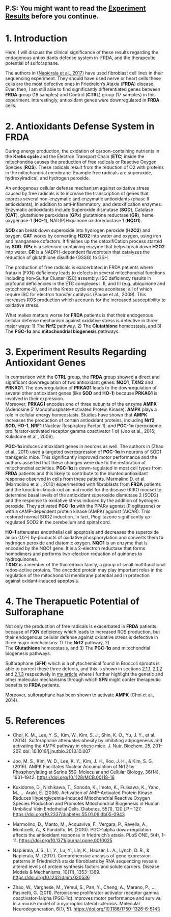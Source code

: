 P.S: You might want to read the [Experiment Results](Results.md) before you continue.
-----

# 1.   Introduction

Here, I will discuss the clinical significance of these results regarding the endogenous antioxidants defense system in  FRDA, and the therapeutic potential of sulforaphane.

The authors in ([Napierala et al., 2017](https://www.ncbi.nlm.nih.gov/pubmed/29125828)) have used fibroblast cell lines in their sequencing experiment. They should have used nerve or heart cells these cells are the most defective ones in Friedreich’s Ataxia (**FRDA**) disease. Even then, I am still able to find significantly differentiated genes between **FRDA** group (18 samples) and Control (**CTRL**) group (17 samples) in this experiment. Interestingly, antioxidant genes were downregulated in **FRDA** cells.

# 2.   Antioxidants Defense System in **FRDA** 

During energy production, the oxidation of carbon-containing nutrients in the **Krebs cycle** and the Electron Transport Chain (**ETC**) inside the mitochondria causes the production of free radicals or Reactive Oxygen Species (**ROS**). These radicals result from the reduction of O2 with proteins in the mitochondrial membrane. Example free radicals are superoxide, hydroxylradical, and hydrogen peroxide.  

An endogenous cellular defense mechanism against oxidative stress caused by free radicals is to increase the transcription of genes that express several non-enzymatic and enzymatic antioxidants (phase II antioxidants), in addition to anti-inflammatory, and detoxification enzymes. Enzymatic antioxidants include Superoxide dismutase (**SOD**), Catalase (**CAT**), glutathione peroxidase (**GPx**) glutathione reductase (**GR**), heme oxygenase-1 (**HO-1**), NAD(P)H:quinone oxidoreductase 1 (**NQO1**).  

**SOD** can break down superoxide into hydrogen peroxide (**H2O2**) and oxygen. **CAT** works by converting **H2O2** into water and oxygen, using iron and manganese cofactors. It finishes up the detoxifiCation process started by **SOD**. **GPx** is a selenium-containing enzyme that helps break down **H2O2** into water. **GR** is a NADPH-dependent flavoprotein that catalyzes the reduction of glutathione disulfide (GSSG) to GSH.  

The production of free radicals is exacerbated in FRDA patients where frataxin (FXN) deficiency leads to defects in several mitochondrial functions including Iron–Sulfur Cluster (ISC) assembly. ISC deficiency results in profound deficiencies in the ETC complexes I, II, and III (e.g. ubiquinone and cytochrome-b), and in the Krebs cycle enzyme aconitase; all of which require ISC for electron transfer catalysis (Paupe et al., 2009). This increases ROS production which accounts for the increased susceptibility to oxidative stress.

What makes matters worse for **FRDA** patients is that their endogenous cellular defense mechanism against oxidative stress is defective in three major ways: 1) The **Nrf2** pathway, 2) The **Glutathione** homeostasis, and 3) The **PGC-1α** and **mitochondrial biogenesis** pathways.  
  
# 3.   Experiment Results Regarding Antioxidant Genes

In comparison with the **CTRL** group, the **FRDA** group showed a direct and significant downregulation of two antioxidant genes: **NQO1**, **TXN2** and **PRKAG1**. The downregulation of **PRKAG1** leads to the downregulation of several other antioxidant genes (like **SOD** and **HO-1**) because **PRKAG1**  is involved in their expression.  
Moreover, **PRKAG1** encodes one of three subunits of the enzyme **AMPK** (Adenosine 5′ Monophosphate-Activated Protein Kinase). **AMPK** plays a role in cellular energy homeostasis. Studies have shown 	that **AMPK** increases the production of certain antioxidant proteins, including **Nrf2**, **SOD**, **HO-1**, **NRF1** (Nuclear Respiratory Factor 1), and **PGC-1α**  (peroxisome proliferator-activated receptor gamma coactivator 1 α) (Joo et al., 2016; Kukidome et al., 2006).  

 **PGC-1α** induces antioxidant genes in neurons as well. The authors in (Zhao et al., 2011) used a targeted overexpression of **PGC-1α** in neurons of SOD1 transgenic mice. This significantly improved motor performance and the authors asserted that these changes were due to the restoration of mitochondrial activities. **PGC-1α** is down-regulated in most cell types from **FRDA** patients and this likely to contribute to the blunted antioxidant response observed in cells from these patients. Marmalino D. et al. (Marmolino et al., 2010) experimented with fibroblasts from **FRDA** patients and the knock-in-knock-out animal model for the disease (KIKO mouse) to determine basal levels of the antioxidant superoxide dismutase 2 (SOD2) and the response to oxidative stress induced by the addition of hydrogen peroxide. They activated **PGC-1α** with the PPARγ agonist (Pioglitazone) or with a cAMP-dependent protein kinase (AMPK) agonist (AICAR). This restored normal SOD2 induction. In fact, Pioglitazone significantly up-regulated SOD2 in the cerebellum and spinal cord.

**HO-1** attenuates endothelial cell apoptosis and decreases the superoxide anion (O2-) by-products of oxidative phosphorylation and converts them to hydrogen peroxide and diatomic oxygen.
**NQO1** is an enzyme that is encoded by the NQO1 gene. It is a 2-electron reductase that forms homodimers and performs two-electron reduction of quinones to hydroquinones.  
**TXN2** is a member of the thioredoxin family, a group of small multifunctional redox-active proteins. The encoded protein may play important roles in the regulation of the mitochondrial membrane potential and in protection against oxidant-induced apoptosis.  
  
# 4.   The Therapuetic Potential of Sulforaphane

Not only the production of free radicals is exacerbated in **FRDA** patients because of **FXN** deficiency which leads to increased ROS production, but their endogenous cellular defense against oxidative stress is defective in three major mechanisms: 1) The **Nrf2** pathway, 2) The **Glutathione** homeostasis, and 3) The **PGC-1α** and mitochondrial biogenesis pathways.

Sulforaphane (**SFN**) which is a phytochemical found in Broccoli sprouts is able to correct these three defects, and this is shown in sections [2.1.1](https://biohackingfriedreichsataxia.wordpress.com/2018/04/11/FRDA-and-broccoli-sprouts/#2.1.1), [2.1.2](https://biohackingfriedreichsataxia.wordpress.com/2018/04/11/FRDA-and-broccoli-sprouts/#2.1.2) and [2.1.3](https://biohackingfriedreichsataxia.wordpress.com/2018/04/11/FRDA-and-broccoli-sprouts/#2.1.3) respectively in [my article](https://biohackingfriedreichsataxia.wordpress.com/2018/04/11/FRDA-and-broccoli-sprouts/) where I further highlight the genetic and other molecular mechanisms through which **SFN** might confer therapeutic benefits to **FRDA** patients. 

Moreover, sulforaphane has been shown to activate **AMPK** (Choi et al., 2014).

# 5.   References

- Choi, K. M., Lee, Y. S., Kim, W., Kim, S. J., Shin, K. O., Yu, J. Y., et al. (2014). Sulforaphane attenuates obesity by inhibiting adipogenesis and activating the AMPK pathway in obese mice. J. Nutr. Biochem. 25, 201–207. doi: 10.1016/j.jnutbio.2013.10.007

- Joo, M. S., Kim, W. D., Lee, K. Y., Kim, J. H., Koo, J. H., & Kim, S. G. (2016). AMPK       Facilitates Nuclear Accumulation of Nrf2 by Phosphorylating at Serine 550. Molecular and Cellular Biology, 36(14), 1931–1942. https://doi.org/10.1128/MCB.00118-16

- Kukidome, D., Nishikawa, T., Sonoda, K., Imoto, K., Fujisawa, K., Yano, M., … Araki, E. (2006). Activation of AMP-Activated Protein Kinase Reduces Hyperglycemia-Induced Mitochondrial Reactive Oxygen Species Production and Promotes Mitochondrial Biogenesis in Human Umbilical Vein Endothelial Cells. Diabetes, 55(1), 120 LP – 127. https://doi.org/10.2337/diabetes.55.01.06.db05-0943

- Marmolino, D., Manto, M., Acquaviva, F., Vergara, P., Ravella, A., Monticelli, A., & Pandolfo, M. (2010). PGC-1alpha down-regulation affects the antioxidant response in friedreich’s ataxia. PLoS ONE, 5(4), 1–11. https://doi.org/10.1371/journal.pone.0010025

- Napierala, J. S., Li, Y., Lu, Y., Lin, K., Hauser, L. A., Lynch, D. R., & Napierala, M. (2017). Comprehensive analysis of gene expression patterns in Friedreich’s ataxia fibroblasts by RNA sequencing reveals altered levels of protein synthesis factors and solute carriers. Disease Models & Mechanisms, 10(11), 1353–1369. https://doi.org/10.1242/dmm.030536

- Zhao, W., Varghese, M., Yemul, S., Pan, Y., Cheng, A., Marano, P., … Pasinetti, G. (2011). Peroxisome proliferator activator receptor gamma coactivator-1alpha (PGC-1α) improves motor performance and survival in a mouse model of amyotrophic lateral sclerosis. Molecular Neurodegeneration, 6(1), 51. https://doi.org/10.1186/1750-1326-6-5143
